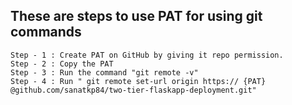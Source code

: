 
## These are steps to use PAT for using git commands

```
Step - 1 : Create PAT on GitHub by giving it repo permission.
Step - 2 : Copy the PAT
Step - 3 : Run the command "git remote -v"
Step - 4 : Run " git remote set-url origin https:// {PAT} @github.com/sanatkp84/two-tier-flaskapp-deployment.git"

```

